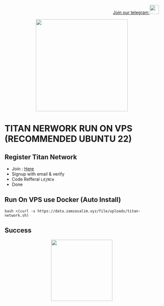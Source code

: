 <p style="font-size:14px" align="right">
<a href="https://t.me/airdropasc" target="_blank">Join our telegram <img src="https://user-images.githubusercontent.com/50621007/183283867-56b4d69f-bc6e-4939-b00a-72aa019d1aea.png" width="30"/></a>
</p>

<p align="center">
  <img height="300" height="auto" src="https://user-images.githubusercontent.com/109174478/209359981-dc19b4bf-854d-4a2a-b803-2547a7fa43f2.jpg">
</p>

# TITAN NERWORK RUN ON VPS (RECOMMENDED UBUNTU 22)
## Register Titan Network
- Join : [Here](https://test1.titannet.io/intiveRegister?code=LdjNCm)
- Signup with email & verify
- Code Refferal `LdjNCm`
- Done
## Run On VPS use Docker (Auto Install)
```
bash <(curl -s https://data.zamzasalim.xyz/file/uploads/titan-network.sh)
```
## Success
<p align="center">
  <img height="200" height="auto" src="https://github.com/zamzasalim/depin/blob/main/titan-network/photo_2024-11-05_22-17-17.jpg">
</p>
